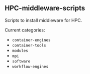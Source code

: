 ## HPC-middleware-scripts

Scripts to install middleware for HPC.

Current categories:
* `container-engines`
* `container-tools`
* `modules`
* `mpi`
* `software`
* `workflow-engines`

